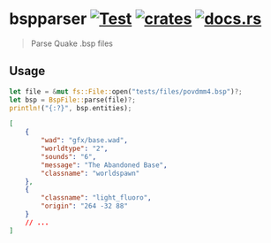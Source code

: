 # bspparser [![Test](https://github.com/vikpe/bspparser/actions/workflows/test.yml/badge.svg?branch=main)](https://github.com/vikpe/bspparser/actions/workflows/test.yml) [![crates](https://img.shields.io/crates/v/bspparser)](https://crates.io/crates/bspparser) [![docs.rs](https://img.shields.io/docsrs/bspparser)](https://docs.rs/bspparser/)

> Parse Quake .bsp files

## Usage

```rust
let file = &mut fs::File::open("tests/files/povdmm4.bsp")?;
let bsp = BspFile::parse(file)?;
println!("{:?}", bsp.entities);
```

```json
[
    {
        "wad": "gfx/base.wad", 
        "worldtype": "2", 
        "sounds": "6", 
        "message": "The Abandoned Base", 
        "classname": "worldspawn"
    },
    {
        "classname": "light_fluoro",
        "origin": "264 -32 88"
    }
    // ...
]
```